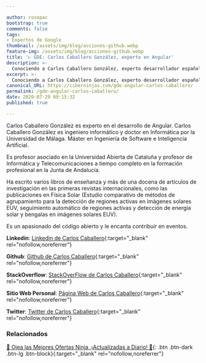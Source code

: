 ```yaml
---

author: rosepac
bootstrap: true
comments: false
tags:
- Expertos de Google
thumbnail: /assets/img/blog/acciones-github.webp
feature-img: /assets/img/blog/acciones-github.webp
title: '▷ GDE: Carlos Caballero González, experto en Angular'
description: >-
  Conociendo a Carlos Caballero González, experto desarrollador español en la tecnología Angular incluido en el programa de Expertos de Desarrolladores de Google 2020.
excerpt: >-
  Conociendo a Carlos Caballero González, experto desarrollador español en la tecnología Angular incluido en el programa de Expertos de Desarrolladores de Google 2020.
canonical_URL: https://ciberninjas.com/gde-angular-carlos-caballero/
permalink: /gde-angular-carlos-caballero/
date: 2020-07-29 09:15:32
published: true

---
```


Carlos Caballero González es experto en el desarrollo de Angular. Carlos Caballero González es ingeniero informático y doctor en Informática por la Universidad de Málaga. Máster en Ingeniería de Software e Inteligencia Artificial.

Es profesor asociado en la Universidad Abierta de Cataluña y profesor de Informática y Telecomunicaciones a tiempo completo en la formación profesional en la Junta de Andalucía.

Ha escrito varios libros de enseñanza y más de una docena de artículos de investigación en las primeras revistas internacionales, como las publicaciones en Física Solar (Estudio comparativo de métodos de agrupamiento para la detección de regiones activas en imágenes solares EUV, seguimiento automático de regiones activas y detección de energía solar y bengalas en imágenes solares EUV).

Es un apasionado del código abierto y le encanta contribuir en eventos.

**Linkedin**: [Linkedin de Carlos Caballero](https://www.linkedin.com/in/carloscaballerogonzalez/){:target="_blank" rel="nofollow,noreferrer"}

**Github**: [Github de Carlos Caballero](https://www.github.com/Caballerog){:target="_blank" rel="nofollow,noreferrer"}

**StackOverflow**: [StackOverFlow de Carlos Caballero](https://www.stackoverflow.com/users/3890755/caballerog){:target="_blank" rel="nofollow,noreferrer"}

**Sitio Web Personal**: [Página Web de Carlos Caballero](https://www.carloscaballero.io/){:target="_blank" rel="nofollow,noreferrer"}

**Twitter**: [Twitter de Carlos Caballero](https://www.twitter.com/carlillo){:target="_blank" rel="nofollow,noreferrer"}
<!-- https://developers.google.com/community/experts/directory/profile/profile-carlos_sanchez -->

### **Relacionados** <!-- omit in toc -->

[🎁 Ojea las Mejores Ofertas Ninja, ¡Actualizadas a Diario! 🛒](https://www.amazon.es/shop/cibercursos){: .btn .btn-dark .btn-lg .btn-block}{:target="_blank" rel="nofollow,noreferrer"}